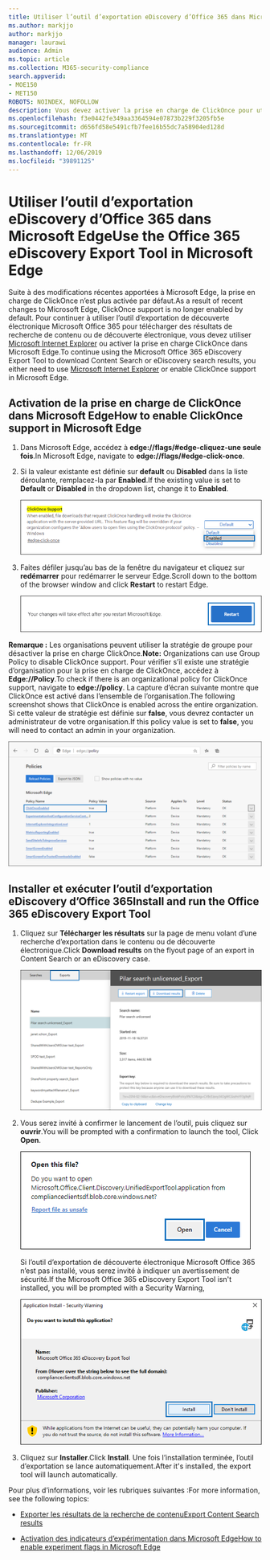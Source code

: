 ```yaml
---
title: Utiliser l’outil d’exportation eDiscovery d’Office 365 dans Microsoft Edge
ms.author: markjjo
author: markjjo
manager: laurawi
audience: Admin
ms.topic: article
ms.collection: M365-security-compliance
search.appverid:
- MOE150
- MET150
ROBOTS: NOINDEX, NOFOLLOW
description: Vous devez activer la prise en charge de ClickOnce pour utiliser Microsoft Edge pour exporter les résultats de recherche de la recherche de contenu et eDiscovery dans le centre de sécurité et de conformité.
ms.openlocfilehash: f3e0442fe349aa3364594e07873b229f3205fb5e
ms.sourcegitcommit: d656fd58e5491cfb7fee16b55dc7a58904ed128d
ms.translationtype: MT
ms.contentlocale: fr-FR
ms.lasthandoff: 12/06/2019
ms.locfileid: "39891125"
---
```

# <a name="use-the-office-365-ediscovery-export-tool-in-microsoft-edge"></a><span data-ttu-id="c9d05-103">Utiliser l’outil d’exportation eDiscovery d’Office 365 dans Microsoft Edge</span><span class="sxs-lookup"><span data-stu-id="c9d05-103">Use the Office 365 eDiscovery Export Tool in Microsoft Edge</span></span>

<span data-ttu-id="c9d05-104">Suite à des modifications récentes apportées à Microsoft Edge, la prise en charge de ClickOnce n’est plus activée par défaut.</span><span class="sxs-lookup"><span data-stu-id="c9d05-104">As a result of recent changes to Microsoft Edge, ClickOnce support is no longer enabled by default.</span></span> <span data-ttu-id="c9d05-105">Pour continuer à utiliser l’outil d’exportation de découverte électronique Microsoft Office 365 pour télécharger des résultats de recherche de contenu ou de découverte électronique, vous devez utiliser [Microsoft Internet Explorer](https://support.microsoft.com/help/17621/internet-explorer-downloads) ou activer la prise en charge ClickOnce dans Microsoft Edge.</span><span class="sxs-lookup"><span data-stu-id="c9d05-105">To continue using the Microsoft Office 365 eDiscovery Export Tool to download Content Search or eDiscovery search results, you either need to use [Microsoft Internet Explorer](https://support.microsoft.com/help/17621/internet-explorer-downloads) or enable ClickOnce support in Microsoft Edge.</span></span>

## <a name="how-to-enable-clickonce-support-in-microsoft-edge"></a><span data-ttu-id="c9d05-106">Activation de la prise en charge de ClickOnce dans Microsoft Edge</span><span class="sxs-lookup"><span data-stu-id="c9d05-106">How to enable ClickOnce support in Microsoft Edge</span></span>

1. <span data-ttu-id="c9d05-107">Dans Microsoft Edge, accédez à **edge://flags/#edge-cliquez-une seule fois**.</span><span class="sxs-lookup"><span data-stu-id="c9d05-107">In Microsoft Edge, navigate to **edge://flags/#edge-click-once**.</span></span>

2. <span data-ttu-id="c9d05-108">Si la valeur existante est définie sur **default** ou **Disabled** dans la liste déroulante, remplacez-la par **Enabled**.</span><span class="sxs-lookup"><span data-stu-id="c9d05-108">If the existing value is set to **Default** or **Disabled** in the dropdown list, change it to **Enabled**.</span></span>
    
   ![](media/ClickOnceimage1.png)

3. <span data-ttu-id="c9d05-109">Faites défiler jusqu’au bas de la fenêtre du navigateur et cliquez sur **redémarrer** pour redémarrer le serveur Edge.</span><span class="sxs-lookup"><span data-stu-id="c9d05-109">Scroll down to the bottom of the browser window and click **Restart** to restart Edge.</span></span>

   ![](media/ClickOnceimage2.png)

<span data-ttu-id="c9d05-110">**Remarque :** Les organisations peuvent utiliser la stratégie de groupe pour désactiver la prise en charge ClickOnce.</span><span class="sxs-lookup"><span data-stu-id="c9d05-110">**Note:** Organizations can use Group Policy to disable ClickOnce support.</span></span> <span data-ttu-id="c9d05-111">Pour vérifier s’il existe une stratégie d’organisation pour la prise en charge de ClickOnce, accédez à **Edge://Policy**.</span><span class="sxs-lookup"><span data-stu-id="c9d05-111">To check if there is an organizational policy for ClickOnce support, navigate to **edge://policy**.</span></span> <span data-ttu-id="c9d05-112">La capture d’écran suivante montre que ClickOnce est activé dans l’ensemble de l’organisation.</span><span class="sxs-lookup"><span data-stu-id="c9d05-112">The following screenshot shows that ClickOnce is enabled across the entire organization.</span></span> <span data-ttu-id="c9d05-113">Si cette valeur de stratégie est définie sur **false**, vous devrez contacter un administrateur de votre organisation.</span><span class="sxs-lookup"><span data-stu-id="c9d05-113">If this policy value is set to **false**, you will need to contact an admin in your organization.</span></span>

![](media/ClickOnceimage3.png)

## <a name="install-and-run-the-office-365-ediscovery-export-tool"></a><span data-ttu-id="c9d05-114">Installer et exécuter l’outil d’exportation eDiscovery d’Office 365</span><span class="sxs-lookup"><span data-stu-id="c9d05-114">Install and run the Office 365 eDiscovery Export Tool</span></span>

1. <span data-ttu-id="c9d05-115">Cliquez sur **Télécharger les résultats** sur la page de menu volant d’une recherche d’exportation dans le contenu ou de découverte électronique.</span><span class="sxs-lookup"><span data-stu-id="c9d05-115">Click **Download results** on the flyout page of an export in Content Search or an eDiscovery case.</span></span>

   ![Cliquez sur Télécharger les résultats sur la page de menu volant pour télécharger les résultats de la recherche.](media/ClickOnceExport1.png)

2. <span data-ttu-id="c9d05-117">Vous serez invité à confirmer le lancement de l’outil, puis cliquez sur **ouvrir**.</span><span class="sxs-lookup"><span data-stu-id="c9d05-117">You will be prompted with a confirmation to launch the tool, Click **Open**.</span></span>

   ![Cliquez sur Ouvrir pour lancer l’outil d’exportation de découverte électronique.](media/ClickOnceimage4.png)

   <span data-ttu-id="c9d05-119">Si l’outil d’exportation de découverte électronique Microsoft Office 365 n’est pas installé, vous serez invité à indiquer un avertissement de sécurité.</span><span class="sxs-lookup"><span data-stu-id="c9d05-119">If the Microsoft Office 365 eDiscovery Export Tool isn't installed, you will be prompted with a Security Warning,</span></span> 

   ![Cliquez sur installer pour installer l’outil d’exportation de découverte électronique.](media/ClickOnceimage5.png)

3. <span data-ttu-id="c9d05-121">Cliquez sur **Installer**.</span><span class="sxs-lookup"><span data-stu-id="c9d05-121">Click **Install**.</span></span> <span data-ttu-id="c9d05-122">Une fois l’installation terminée, l’outil d’exportation se lance automatiquement.</span><span class="sxs-lookup"><span data-stu-id="c9d05-122">After it's installed, the export tool will launch automatically.</span></span>

<span data-ttu-id="c9d05-123">Pour plus d’informations, voir les rubriques suivantes :</span><span class="sxs-lookup"><span data-stu-id="c9d05-123">For more information, see the following topics:</span></span>

- [<span data-ttu-id="c9d05-124">Exporter les résultats de la recherche de contenu</span><span class="sxs-lookup"><span data-stu-id="c9d05-124">Export Content Search results</span></span>](export-search-results.md)

- [<span data-ttu-id="c9d05-125">Activation des indicateurs d’expérimentation dans Microsoft Edge</span><span class="sxs-lookup"><span data-stu-id="c9d05-125">How to enable experiment flags in Microsoft Edge</span></span>](https://microsoftedgesupport.microsoft.com/hc/articles/360034075294-How-to-enable-experiment-flags-in-Microsoft-Edge-Insider-channels)
